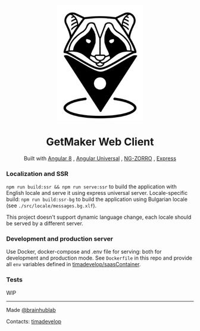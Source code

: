 <p align="center">
  <a href="http://ng.ant.design">
    <img width="230" src="./src/assets/images/logo.jpg">
  </a>
</p>
<div align="center">
  <h1>GetMaker Web Client</h1>
  <p>Built with
    <a href="https://github.com/angular/angular">Angular 8</a>
    , <a href="https://github.com/angular/universal/">Angular Universal</a>
    , <a href="https://github.com/NG-ZORRO/ng-zorro-antd">NG-ZORRO</a>
    , <a href="https://github.com/expressjs/express">Express</a>
  </p>
</div>


### Localization and SSR

`npm run build:ssr && npm run serve:ssr` to build the application with English locale and serve it using express universal server.
Locale-specific build: `npm run build:ssr-bg` to build the application using Bulgarian locale (see `./src/locale/messages.bg.xlf`).

This project doesn't support dynamic language change, each locale should be served by a different server.

### Development and production server

Use Docker, docker-compose and .env file for serving: both for development and production mode.
See `Dockerfile` in this repo and provide all `env` variables defined in [timadevelop/saasContainer](https://github.com/timadevelop/saasContainer).

### Tests

WIP


----

Made [@brainhublab](https://github.com/brainhublab)

Contacts: [timadevelop](https://github.com/timadevelop)
